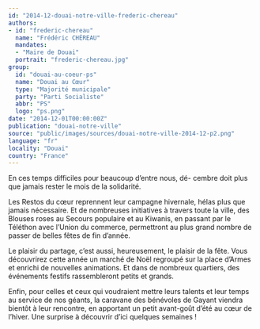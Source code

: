 ```yaml
---
id: "2014-12-douai-notre-ville-frederic-chereau"
authors:
- id: "frederic-chereau"
  name: "Frédéric CHÉREAU"
  mandates: 
  - "Maire de Douai"
  portrait: "frederic-chereau.jpg"
group:
  id: "douai-au-coeur-ps"
  name: "Douai au Cœur"
  type: "Majorité municipale"
  party: "Parti Socialiste"
  abbr: "PS"
  logo: "ps.png"
date: "2014-12-01T00:00:00Z"
publication: "douai-notre-ville"
source: "public/images/sources/douai-notre-ville-2014-12-p2.png"
language: "fr"
locality: "Douai"
country: "France"
---
```


En ces temps difficiles pour beaucoup d’entre nous, dé-
cembre doit plus que jamais rester le mois de la solidarité.

Les Restos du cœur reprennent leur campagne hivernale, hélas plus que jamais nécessaire. Et de nombreuses initiatives à travers toute la ville, des Blouses roses au Secours populaire et au Kiwanis, en passant par le Téléthon avec l’Union du commerce, permettront au plus grand nombre de passer de belles fêtes de fin d’année.

Le plaisir du partage, c’est aussi, heureusement, le plaisir de la fête. Vous découvrirez cette année un marché de Noël regroupé sur la place d’Armes et enrichi de nouvelles animations. Et dans de nombreux quartiers, des événements festifs rassembleront petits et grands.

Enfin, pour celles et ceux qui voudraient mettre leurs talents et leur temps au service de nos géants, la caravane des bénévoles de Gayant viendra bientôt à leur rencontre, en apportant un petit avant-goût d’été au cœur de l’hiver. Une surprise à découvrir d’ici quelques semaines !
